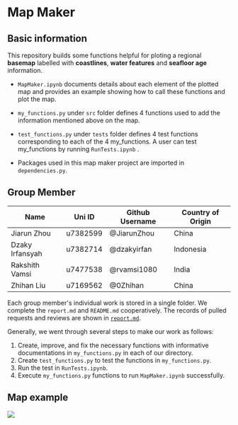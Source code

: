 # Map Maker  

## Basic information

This repository builds some functions helpful for ploting a regional **basemap** labelled with **coastlines**, **water features** and **seafloor age** information.

 - `MapMaker.ipynb` documents details about each element of the plotted map and provides an example showing how to call these functions and plot the map.

 - `my_functions.py` under `src` folder defines 4 functions used to add the information mentioned above on the map.

 - `test_functions.py` under `tests` folder defines 4 test functions corresponding to each of the 4 my_functions. A user can test my_functions by running `RunTests.ipynb` .

 - Packages used in this map maker project are imported in `dependencies.py`.
 
## Group Member

| Name | Uni ID | Github Username | Country of Origin |
|  --- |    --- |             --- |             --- |  
| Jiarun Zhou |u7382599 |@JiarunZhou |China |  
| Dzaky Irfansyah | u7382714 | @dzakyirfan | Indonesia |  
| Rakshith Vamsi | u7477538 | @rvamsi1080 | India |  
| Zhihan Liu  |u7169562 |@0Zhihan |China |  

Each group member's individual work is stored in a single folder. We complete the `report.md` and `README.md` cooperatively. The records of pulled requests and reviews are shown in [`report.md`](https://github.com/ANU-RSES-Education/EMSC-4033-2022-assignment-Group2/blob/cd9d4b0670d7964abd2104a5868e87a231e48ee5/report/report.md). 

Generally, we went through several steps to make our work as follows:  

1. Create, improve, and fix the necessary functions with informative documentations in `my_functions.py` in each of our directory.  
2. Create `test_functions.py` to test the functions in `my_functions.py`.  
3. Run the test in `RunTests.ipynb`.  
4. Execute `my_functions.py` functions to run `MapMaker.ipynb` successfully.  

## Map example

![](Dzaky/Java_Island_Map.png)
